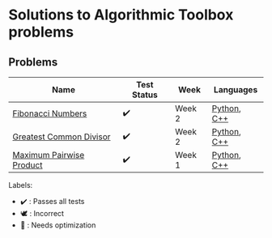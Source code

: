 # Solutions to Algorithmic Toolbox problems

## Problems

Name | Test Status | Week | Languages
------------ | ------------- | ------------- | -------------
[Fibonacci Numbers](FibonacciNumbers.cpp) | :heavy_check_mark: | Week 2 | [Python](FibonacciNumbers.py), [C++](FibonacciNumbers.cpp)
[Greatest Common Divisor](GCD.cpp) | :heavy_check_mark: | Week 2 | [Python](GCD.py), [C++](GCD.cpp)
[Maximum Pairwise Product](MaxPairwiseProduct.cpp) | :heavy_check_mark: | Week 1 | [Python](MaxPairwiseProduct.py), [C++](MaxPairwiseProduct.cpp)

Labels:

* :heavy_check_mark: : Passes all tests
* :dove: : Incorrect
* :rocket: : Needs optimization
